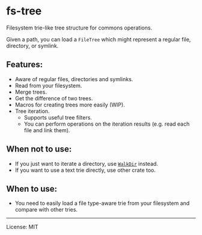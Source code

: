 # fs-tree

Filesystem trie-like tree structure for commons operations.

Given a path, you can load a `FileTree` which might represent a regular file, directory, or symlink.

## Features:

- Aware of regular files, directories and symlinks.
- Read from your filesystem.
- Merge trees.
- Get the difference of two trees.
- Macros for creating trees more easily (WIP).
- Tree iteration.
  - Supports useful tree filters.
  - You can perform operations on the iteration results (e.g. read each file and link them).

## When not to use:

- If you just want to iterate a directory, use [`WalkDir`] instead.
- If you want to use a text trie directly, use other crate too.

## When to use:

- You need to easily load a file type-aware trie from your filesystem and compare with other tries.

---

[`WalkDir`]: https://docs.rs/walkdir

License: MIT
